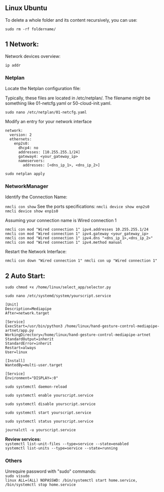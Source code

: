 ## Linux Ubuntu


To delete a whole folder and its content recursively, you can use:

`sudo rm -rf foldername/`

## 1  Network:
Network devices overview:

`ip addr`

### Netplan

Locate the Netplan configuration file:

Typically, these files are located in /etc/netplan/. The filename might be something like 01-netcfg.yaml or 50-cloud-init.yaml.

`sudo nano /etc/netplan/01-netcfg.yaml`

Modify an entry for your network interface 

```
network:
  version: 2
  ethernets:
    enp2s0:
      dhcp4: no
      addresses: [10.255.255.1/24]
      gateway4: <your_gateway_ip>
      nameservers:
        addresses: [<dns_ip_1>, <dns_ip_2>]
```

`
sudo netplan apply
`

### NetworkManager 

Identify the Connection Name: 

`
nmcli con show
`
See the ports specifications:
`
nmcli device show enp2s0
`</br>
`
nmcli device show enp1s0
`</br>


Assuming your connection name is Wired connection 1 

`nmcli con mod "Wired connection 1" ipv4.addresses 10.255.255.1/24
nmcli con mod "Wired connection 1" ipv4.gateway <your_gateway_ip>
nmcli con mod "Wired connection 1" ipv4.dns "<dns_ip_1>,<dns_ip_2>"
nmcli con mod "Wired connection 1" ipv4.method manual
`

Restart the Network Interface:

`
nmcli con down "Wired connection 1"
nmcli con up "Wired connection 1"
`

## 2  Auto Start:

`sudo chmod +x /home/linux/select_app/selector.py
`

`sudo nano /etc/systemd/system/yourscript.service
`

```
[Unit]
Description=Mediapipe
After=network.target

[Service]
ExecStart=/usr/bin/python3 /home/linux/hand-gesture-control-mediapipe-artnet/app.py
WorkingDirectory=/home/linux/hand-gesture-control-mediapipe-artnet
StandardOutput=inherit
StandardError=inherit
Restart=always
User=linux

[Install]
WantedBy=multi-user.target

[Service]
Environment="DISPLAY=:0"
```

`sudo systemctl daemon-reload`

`
sudo systemctl enable yourscript.service
`

`
sudo systemctl disable yourscript.service
`


`
sudo systemctl start yourscript.service
`

`
sudo systemctl status yourscript.service
`

`
journalctl -u yourscript.service
`

<b>Review services:</b></br>
`
systemctl list-unit-files --type=service --state=enabled
`</br>
`
systemctl list-units --type=service --state=running
`</br>

### Others
Unrequire password with "sudo" commands:</br>
`
sudo visudo
`</br>
`
linux ALL=(ALL) NOPASSWD: /bin/systemctl start home.service, /bin/systemctl stop home.service
`</br>
